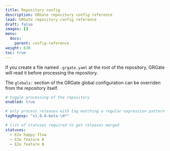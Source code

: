 ```yaml
---
title: Repository config
description: GRGate repository config reference
lead: GRGate repository config reference
draft: false
images: []
menu:
  docs:
    parent: config-reference
weight: 630
toc: true
---
```


If you create a file named `.grgate.yaml` at the root of the repository, GRGate
will read it before processing the repository.

The `globals:` section of the GRGate global configuration can be overriden from
the repository itself.

```yaml
# toggle processing of the repository
enabled: true

# only process releases with tag matching a regular expression pattern
tagRegexp: "v1.0.0-beta-\d*"

# list of statuses required to get releases merged
statuses:
  - E2e happy flow
  - E2e feature A
  - E2e feature B
```

